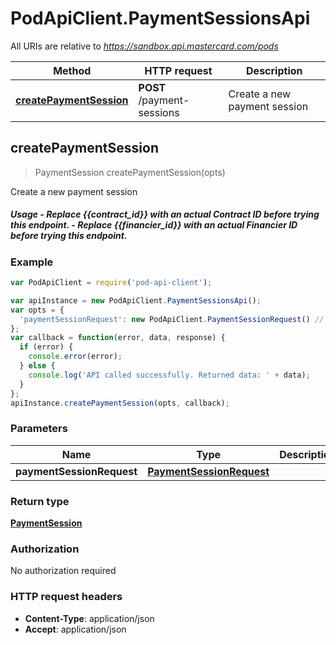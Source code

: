 # PodApiClient.PaymentSessionsApi

All URIs are relative to *https://sandbox.api.mastercard.com/pods*

Method | HTTP request | Description
------------- | ------------- | -------------
[**createPaymentSession**](PaymentSessionsApi.md#createPaymentSession) | **POST** /payment-sessions | Create a new payment session



## createPaymentSession

> PaymentSession createPaymentSession(opts)

Create a new payment session

##### Usage - Replace {{contract_id}} with an actual Contract ID before trying this endpoint.  - Replace {{financier_id}} with an actual Financier ID before trying this endpoint.  

### Example

```javascript
var PodApiClient = require('pod-api-client');

var apiInstance = new PodApiClient.PaymentSessionsApi();
var opts = {
  'paymentSessionRequest': new PodApiClient.PaymentSessionRequest() // PaymentSessionRequest | 
};
var callback = function(error, data, response) {
  if (error) {
    console.error(error);
  } else {
    console.log('API called successfully. Returned data: ' + data);
  }
};
apiInstance.createPaymentSession(opts, callback);
```

### Parameters



Name | Type | Description  | Notes
------------- | ------------- | ------------- | -------------
 **paymentSessionRequest** | [**PaymentSessionRequest**](PaymentSessionRequest.md)|  | [optional] 

### Return type

[**PaymentSession**](PaymentSession.md)

### Authorization

No authorization required

### HTTP request headers

- **Content-Type**: application/json
- **Accept**: application/json

